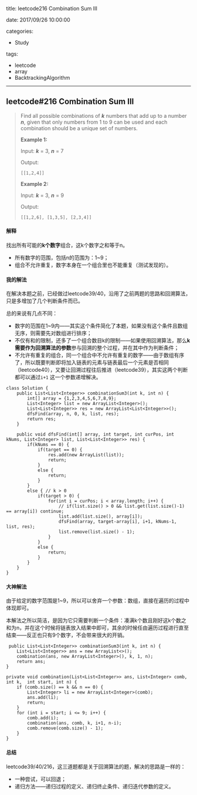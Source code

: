 title: leetcode216 Combination Sum III

date: 2017/09/26 10:00:00

categories:

- Study

tags:

- leetcode
- array
- BacktrackingAlgorithm

---

## leetcode#216 Combination Sum III

>Find all possible combinations of ***k*** numbers that add up to a number ***n***, given that only numbers from 1 to 9 can be used and each combination should be a unique set of numbers.
>
>**Example 1:**
>
>Input: ***k*** = 3, ***n*** = 7
>
>Output:
>
>```
>[[1,2,4]]
>```
>
>**Example 2:**
>
>Input: ***k*** = 3, ***n*** = 9
>
>Output:
>
>```
>[[1,2,6], [1,3,5], [2,3,4]]
>```

#### 解释

找出所有可能的**k个数字**组合，这k个数字之和等于n。

- 所有数字的范围，包括n的范围为：1~9；
- 组合不允许重复，数字本身在一个组合里也不能重复（测试发现的）。

#### 我的解法

在解决本题之前，已经做过leetcode39/40，沿用了之前两题的思路和回溯算法，只是多增加了几个判断条件而已。

总的来说有几点不同：

- 数字的范围在1~9内——其实这个条件简化了本题，如果没有这个条件且数组无序，则需要先对数组进行排序；
- 不仅有和的限制，还多了一个组合数目k的限制——如果使用回溯算法，那么**k需要作为回溯算法的参数**参与回溯的整个过程，并在其中作为判断条件；
- 不允许有重复的组合，同一个组合中不允许有重复的数字——由于数组有序了，所以既要判断即将加入链表的元素与链表最后一个元素是否相同（leetcode40），又要让回溯过程往后推进（leetcode39），其实这两个判断都可以通过`i+1` 这一个参数递增解决。

```
class Solution {
    public List<List<Integer>> combinationSum3(int k, int n) {
        int[] array = {1,2,3,4,5,6,7,8,9};
        List<Integer> list = new ArrayList<Integer>();
        List<List<Integer>> res = new ArrayList<List<Integer>>();
        dfsFind(array, n, 0, k, list, res);
        return res;
    }
    
    public void dfsFind(int[] array, int target, int curPos, int kNums, List<Integer> list, List<List<Integer>> res) {
        if(kNums == 0) {
            if(target == 0) {
                res.add(new ArrayList(list));
                return;
            }
            else {
                return;
            }
        }
        else { // k > 0
            if(target > 0) {
                for(int i = curPos; i < array.length; i++) {
                    // if(list.size() > 0 && list.get(list.size()-1) == array[i]) continue;
                    list.add(list.size(), array[i]);
                    dfsFind(array, target-array[i], i+1, kNums-1, list, res);
                    list.remove(list.size() - 1);
                }
            }
            else {
                return;
            }
        }
    }
}
```

#### 大神解法

由于给定的数字范围是1~9，所以可以舍弃一个参数：数组，直接在遍历的过程中体现即可。

本解法之所以简洁，是因为它只需要判断一个条件：凑满k个数且刚好这k个数之和为n，并在这个时候将链表放入结果中即可，其余的时候任由遍历过程进行直至结束——反正也只有9个数字，不会带来很大的开销。

```
 public List<List<Integer>> combinationSum3(int k, int n) {
    List<List<Integer>> ans = new ArrayList<>();
    combination(ans, new ArrayList<Integer>(), k, 1, n);
    return ans;
}

private void combination(List<List<Integer>> ans, List<Integer> comb, int k,  int start, int n) {
	if (comb.size() == k && n == 0) {
		List<Integer> li = new ArrayList<Integer>(comb);
		ans.add(li);
		return;
	}
	for (int i = start; i <= 9; i++) {
		comb.add(i);
		combination(ans, comb, k, i+1, n-i);
		comb.remove(comb.size() - 1);
	}
}
```

#### 总结

leetcode39/40/216，这三道题都是关于回溯算法的题，解决的思路是一样的：

- 一种尝试，可以回退；
- 递归方法——递归过程的定义、递归终止条件、递归迭代参数的定义。